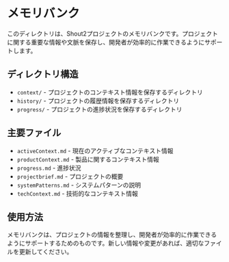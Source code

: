 # メモリバンク

このディレクトリは、Shout2プロジェクトのメモリバンクです。プロジェクトに関する重要な情報や文脈を保存し、開発者が効率的に作業できるようにサポートします。

## ディレクトリ構造

- `context/` - プロジェクトのコンテキスト情報を保存するディレクトリ
- `history/` - プロジェクトの履歴情報を保存するディレクトリ
- `progress/` - プロジェクトの進捗状況を保存するディレクトリ

## 主要ファイル

- `activeContext.md` - 現在のアクティブなコンテキスト情報
- `productContext.md` - 製品に関するコンテキスト情報
- `progress.md` - 進捗状況
- `projectbrief.md` - プロジェクトの概要
- `systemPatterns.md` - システムパターンの説明
- `techContext.md` - 技術的なコンテキスト情報

## 使用方法

メモリバンクは、プロジェクトの情報を整理し、開発者が効率的に作業できるようにサポートするためのものです。新しい情報や変更があれば、適切なファイルを更新してください。
